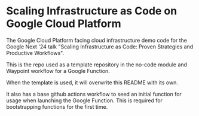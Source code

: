 # Scaling Infrastructure as Code on Google Cloud Platform

The Google Cloud Platform facing cloud infrastructure demo code for the Google Next '24 talk "Scaling Infrastructure as Code: Proven Strategies and Productive Workflows".  

This is the repo used as a template repository in the no-code module and Waypoint workflow for a Google Function.

When the template is used, it will overwrite this README with its own.

It also has a base github actions workflow to seed an initial function for usage when launching the Google Function.  This is required for bootstrapping functions for the first time.